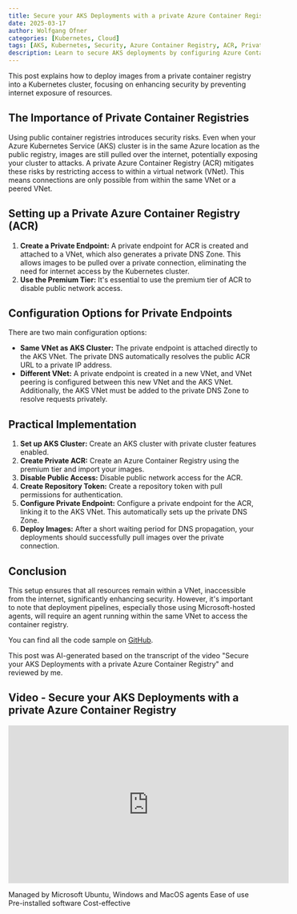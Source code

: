 ```yaml
---
title: Secure your AKS Deployments with a private Azure Container Registry
date: 2025-03-17
author: Wolfgang Ofner
categories: [Kubernetes, Cloud]
tags: [AKS, Kubernetes, Security, Azure Container Registry, ACR, Private Endpoint]
description: Learn to secure AKS deployments by configuring Azure Container Registry for private connections, ensuring protection from external threats.
---
```


This post explains how to deploy images from a private container registry into a Kubernetes cluster, focusing on enhancing security by preventing internet exposure of resources.

## The Importance of Private Container Registries

Using public container registries introduces security risks. Even when your Azure Kubernetes Service (AKS) cluster is in the same Azure location as the public registry, images are still pulled over the internet, potentially exposing your cluster to attacks. A private Azure Container Registry (ACR) mitigates these risks by restricting access to within a virtual network (VNet). This means connections are only possible from within the same VNet or a peered VNet.

## Setting up a Private Azure Container Registry (ACR)

1. **Create a Private Endpoint:** A private endpoint for ACR is created and attached to a VNet, which also generates a private DNS Zone. This allows images to be pulled over a private connection, eliminating the need for internet access by the Kubernetes cluster.
2. **Use the Premium Tier:** It's essential to use the premium tier of ACR to disable public network access.

## Configuration Options for Private Endpoints

There are two main configuration options:

- **Same VNet as AKS Cluster:** The private endpoint is attached directly to the AKS VNet. The private DNS automatically resolves the public ACR URL to a private IP address.
- **Different VNet:** A private endpoint is created in a new VNet, and VNet peering is configured between this new VNet and the AKS VNet. Additionally, the AKS VNet must be added to the private DNS Zone to resolve requests privately.

## Practical Implementation

1. **Set up AKS Cluster:** Create an AKS cluster with private cluster features enabled.
2. **Create Private ACR:** Create an Azure Container Registry using the premium tier and import your images.
3. **Disable Public Access:** Disable public network access for the ACR.
4. **Create Repository Token:** Create a repository token with pull permissions for authentication.
5. **Configure Private Endpoint:** Configure a private endpoint for the ACR, linking it to the AKS VNet. This automatically sets up the private DNS Zone.
6. **Deploy Images:** After a short waiting period for DNS propagation, your deployments should successfully pull images over the private connection.

## Conclusion

This setup ensures that all resources remain within a VNet, inaccessible from the internet, significantly enhancing security. However, it's important to note that deployment pipelines, especially those using Microsoft-hosted agents, will require an agent running within the same VNet to access the container registry.

You can find all the code sample on <a href="https://github.com/WolfgangOfner/Youtube/tree/main/Secure%20your%20AKS%20Deployments%20with%20a%20private%20Azure%20Container%20Registry" target="_blank" rel="noopener noreferrer">GitHub</a>.

This post was AI-generated based on the transcript of the video "Secure your AKS Deployments with a private Azure Container Registry" and reviewed by me.

## Video - Secure your AKS Deployments with a private Azure Container Registry

<iframe width="560" height="315" src="https://www.youtube.com/embed/6ECPV2Imtac" title="YouTube video player" frameborder="0" allow="accelerometer; autoplay; clipboard-write; encrypted-media; gyroscope; picture-in-picture; web-share" referrerpolicy="strict-origin-when-cross-origin" allowfullscreen></iframe>

Managed by Microsoft
Ubuntu, Windows and MacOS agents
Ease of use
Pre-installed software
Cost-effective
